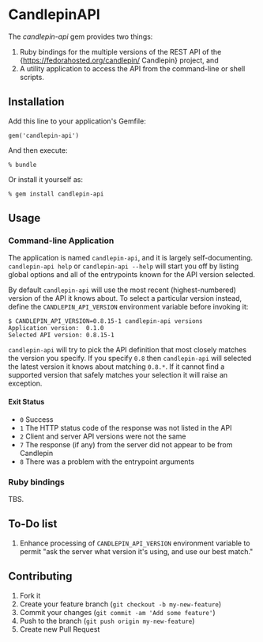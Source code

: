 # CandlepinAPI

The *candlepin-api* gem provides two things:

1. Ruby bindings for the multiple versions of the REST API of the
{https://fedorahosted.org/candlepin/ Candlepin} project, and
1. A utility application to access the API from the command-line or shell scripts.

## Installation

Add this line to your application's Gemfile:

    gem('candlepin-api')

And then execute:

    % bundle

Or install it yourself as:

    % gem install candlepin-api

## Usage

### Command-line Application

The application is named `candlepin-api`, and it is largely
self-documenting.  `candlepin-api help` or `candlepin-api --help` will
start you off by listing global options and all of the entrypoints
known for the API version selected.

By default `candlepin-api` will use the most recent (highest-numbered)
version of the API it knows about.  To select a particular version
instead, define the `CANDLEPIN_API_VERSION` environment variable
before invoking it:

    $ CANDLEPIN_API_VERSION=0.8.15-1 candlepin-api versions
    Application version:  0.1.0
    Selected API version: 0.8.15-1

`candlepin-api` will try to pick the API definition that most closely
matches the version you specify.  If you specify `0.8` then
`candlepin-api` will selected the latest version it knows about
matching `0.8.*`.  If it cannot find a supported version that safely
matches your selection it will raise an exception.

#### Exit Status

* `0` Success
* `1` The HTTP status code of the response was not listed in the API
* `2` Client and server API versions were not the same
* `7` The response (if any) from the server did not appear to be from Candlepin
* `8` There was a problem with the entrypoint arguments

### Ruby bindings

TBS.

## To-Do list

1. Enhance processing of `CANDLEPIN_API_VERSION` environment variable
to permit "ask the server what version it's using, and use our best match."

## Contributing

1. Fork it
2. Create your feature branch (`git checkout -b my-new-feature`)
3. Commit your changes (`git commit -am 'Add some feature'`)
4. Push to the branch (`git push origin my-new-feature`)
5. Create new Pull Request

